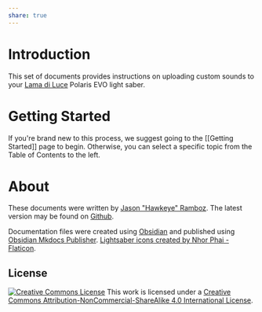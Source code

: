 ```yaml
---
share: true
---
```

# Introduction
This set of documents provides instructions on uploading custom sounds to your [Lama di Luce](https://www.lamadiluce.it/) Polaris EVO light saber.

# Getting Started
If you're brand new to this process, we suggest going to the [[Getting Started]] page to begin. Otherwise, you can select a specific topic from the Table of Contents to the left.

# About
These documents were written by [Jason "Hawkeye" Ramboz](https://github.com/jramboz). The latest version may be found on [Github](https://github.com/jramboz/polaris-sound-docs).

Documentation files were created using [Obsidian](http://obsidian.md) and published using [Obsidian Mkdocs Publisher](https://obsidian-publisher.netlify.app/). <a href="https://www.flaticon.com/free-icons/lightsaber" title="lightsaber icons">Lightsaber icons created by Nhor Phai - Flaticon</a>.

## License
<a rel="license" href="http://creativecommons.org/licenses/by-nc-sa/4.0/"><img alt="Creative Commons License" src="https://i.creativecommons.org/l/by-nc-sa/4.0/88x31.png"/></a>
This work is licensed under a <a rel="license" href="http://creativecommons.org/licenses/by-nc-sa/4.0/">Creative Commons Attribution-NonCommercial-ShareAlike 4.0 International License</a>.